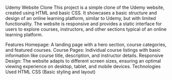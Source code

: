 

Udemy Website Clone
This project is a simple clone of the Udemy website, created using HTML and basic CSS. It showcases a basic structure and design of an online learning platform, similar to Udemy, but with limited functionality. The website is responsive and provides a static interface for users to explore courses, instructors, and other sections typical of an online learning platform.

Features
Homepage: A landing page with a hero section, course categories, and featured courses.
Course Pages: Individual course listings with basic information like course title, description, and instructor details.
Responsive Design: The website adapts to different screen sizes, ensuring an optimal viewing experience on desktop, tablet, and mobile devices.
Technologies Used
HTML
CSS (Basic styling and layout)
